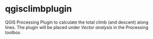 # qgisclimbplugin
QGIS Processing Plugin to calculate the total climb (and descent)
along lines.
The plugin will be placed under <i>Vector analysis</i> in the
Processing toolbox.
